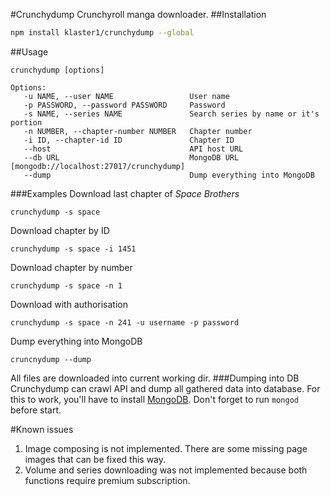 #Crunchydump
Crunchyroll manga downloader.
##Installation
```bash
npm install klaster1/crunchydump --global
```
##Usage
```shell
crunchydump [options]

Options:
   -u NAME, --user NAME                 User name
   -p PASSWORD, --password PASSWORD     Password
   -s NAME, --series NAME               Search series by name or it's portion
   -n NUMBER, --chapter-number NUMBER   Chapter number
   -i ID, --chapter-id ID               Chapter ID
   --host                               API host URL
   --db URL                             MongoDB URL  [mongodb://localhost:27017/crunchydump]
   --dump                               Dump everything into MongoDB
```
###Examples
Download last chapter of *Space Brothers*
```shell
crunchydump -s space
```
Download chapter by ID
```shell
crunchydump -s space -i 1451
```
Download chapter by number
```shell
crunchydump -s space -n 1
```
Download with authorisation
```shell
crunchydump -s space -n 241 -u username -p password
```
Dump everything into MongoDB
```shell
cruncnydump --dump
```
All files are downloaded into current working dir.
###Dumping into DB
Crunchydump can crawl API and dump all gathered data into database. For this to work, you'll have to install [MongoDB](https://www.mongodb.org/downloads). Don't forget to run `mongod` before start.

#Known issues

 1. Image composing is not implemented. There are some missing page images that can be fixed this way.
 2. Volume and series downloading was not implemented because both functions require premium subscription.
